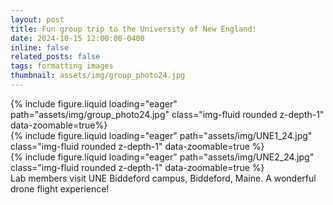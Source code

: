 ```yaml
---
layout: post
title: Fun group trip to the University of New England!
date: 2024-10-15 12:00:00-0400
inline: false
related_posts: false
tags: formatting images
thumbnail: assets/img/group_photo24.jpg
---
```


<div class="row mt-3">
    <div class="col-sm mt-3 mt-md-0">
        {% include figure.liquid loading="eager" path="assets/img/group_photo24.jpg" class="img-fluid rounded z-depth-1" data-zoomable=true%}
    </div>
    <div class="col-sm mt-3 mt-md-0">
        {% include figure.liquid loading="eager" path="assets/img/UNE1_24.jpg" class="img-fluid rounded z-depth-1" data-zoomable=true %}
    </div>
    <div class="col-sm mt-3 mt-md-0">
        {% include figure.liquid loading="eager" path="assets/img/UNE2_24.jpg" class="img-fluid rounded z-depth-1" data-zoomable=true %}
    </div>
<div class="caption">
    Lab members visit UNE Biddeford campus, Biddeford, Maine. A wonderful drone flight experience!
</div>




